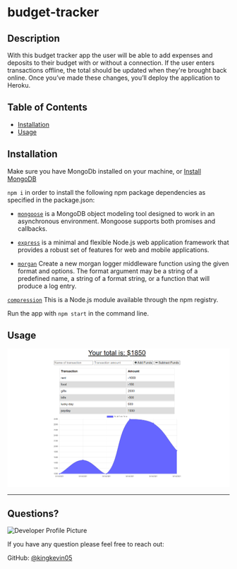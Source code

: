 # budget-tracker

## Description 
  With this budget tracker app the user will be able to add expenses and deposits to their budget with or without a connection. If the user enters transactions offline, the total should be updated when they're brought back online. Once you’ve made these changes, you’ll deploy the application to Heroku.
 
  
  ## Table of Contents
  * [Installation](#installation)
  * [Usage](#usage)
  
  
  ## Installation
  
  Make sure you have MongoDb installed on your machine, or [Install MongoDB](https://docs.mongodb.com/manual/installation/) 

 `npm i` in order to install the following npm package dependencies as specified in the package.json:

* [`mongoose`](https://www.npmjs.com/package/mongoose)  is a MongoDB object modeling tool designed to work in an asynchronous environment. Mongoose supports both promises and callbacks.

* [`express`](https://www.npmjs.com/package/express) is a minimal and flexible Node.js web application framework that provides a robust set of features for web and mobile applications.

* [`morgan`](https://www.npmjs.com/package/morgan) Create a new morgan logger middleware function using the given format and options. The format argument may be a string of a predefined name, a string of a format string, or a function that will produce a log entry.

[`compression`](https://www.npmjs.com/package/compression) This is a Node.js module available through the npm registry. 


Run the app with `npm start` in the command line.
  
  ## Usage
  
  ![screenshot](https://github.com/kingkevin05/budget-tracker/blob/main/images/Screenshot1.png)



  ---
  
  ## Questions?
  
  ![Developer Profile Picture](https://avatars.githubusercontent.com/u/75460766?v=4) 
  
  If you have any question please feel free to reach out:
 
  GitHub: [@kingkevin05](https://api.github.com/users/kingkevin05)
